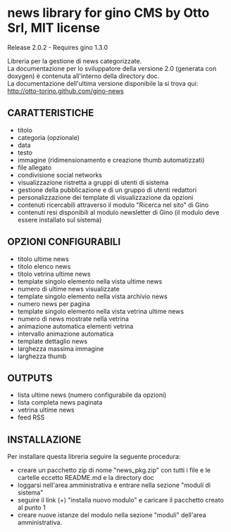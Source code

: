 news library for gino CMS by Otto Srl, MIT license
===================================================================
Release 2.0.2 - Requires gino 1.3.0

Libreria per la gestione di news categorizzate.   
La documentazione per lo sviluppatore della versione 2.0 (generata con doxygen) è contenuta all'interno della directory doc.    
La documentazione dell'ultima versione disponibile la si trova qui:    
http://otto-torino.github.com/gino-news

CARATTERISTICHE
------------------------------
- titolo
- categoria (opzionale)
- data
- testo
- immagine (ridimensionamento e creazione thumb automatizzati)
- file allegato
- condivisione social networks
- visualizzazione ristretta a gruppi di utenti di sistema
- gestione della pubblicazione e di un gruppo di utenti redattori
- personalizzazione dei template di visualizzazione da opzioni
- contenuti ricercabili attraverso il modulo "Ricerca nel sito" di Gino
- contenuti resi disponibili al modulo newsletter di Gino (il modulo deve essere installato sul sistema)

OPZIONI CONFIGURABILI
------------------------------
- titolo ultime news
- titolo elenco news
- titolo vetrina ultime news
- template singolo elemento nella vista ultime news
- numero di ultime news visualizzate
- template singolo elemento nella vista archivio news
- numero news per pagina
- template singolo elemento nella vista vetrina ultime news
- numero di news mostrate nella vetrina
- animazione automatica elementi vetrina
- intervallo animazione automatica
- template dettaglio news
- larghezza massima immagine
- larghezza thumb

OUTPUTS
------------------------------
- lista ultime news (numero configurabile da opzioni)
- lista completa news paginata
- vetrina ultime news
- feed RSS

INSTALLAZIONE
------------------------------
Per installare questa libreria seguire la seguente procedura:

- creare un pacchetto zip di nome "news_pkg.zip" con tutti i file e le cartelle eccetto README.md e la directory doc
- loggarsi nell'area amministrativa e entrare nella sezione "moduli di sistema"
- seguire il link (+) "installa nuovo modulo" e caricare il pacchetto creato al punto 1
- creare nuove istanze del modulo nella sezione "moduli" dell'area amministrativa.
